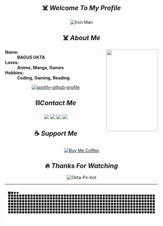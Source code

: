 <body>
  <center>
<h2 align="center">☠️ <i><b>Welcome To My Profile</b></i></h2>

<div align="center">
  
![Iron Man](./shadow.gif)
</dif>

<h2 align="center">☠️ <i><b>About Me</b></i></h2>
<div align="center">
  <!-- <img src="https://i.imgur.com/jx17oHT.gif"> -->
</div>

  <div align="center">
    <img src="./2c4542649a439792ce53f5e2cdcb4aff.jpg" align="right" width="170" height="270">
  </div>

<dl>
    <dt align="left"><strong>Name:</strong></dt>
    <dd align="left"><b>BAGUS OKTA</b></dd>
    <dt align="left"><strong>Loves:</strong></dt>
    <dd align="left"><b>Anime, Manga, Games</b></dd>
    <dt align="left"><strong>Hobbies:</strong></dt>
    <dd align="left"><b>Coding,
      Gaming,
      Reading</b></dd>
</dl>

[![spotify-github-profile](https://spotify-github-profile.kittinanx.com/api/view?uid=31fe2ev5ldx3dlfb5t2qszogktce&cover_image=true&theme=novatorem&show_offline=false&background_color=121212&interchange=true&bar_color=53b14f&bar_color_cover=true)](https://ironmanff.vercel.app)

<div align="center">
    <h2>⛓️<i><b>Contact Me</b></i></h2>
</div>
<p align='center'>
  <a href="@bagusoktapratama@gmail.com"><img src="https://img.shields.io/badge/EMAIL-2e3440?style=for-the-badge"/></a>
  <a href="https://instagram.com/putrii.oktavia22"><img src="https://img.shields.io/badge/INSTAGRAM-2e3440?style=for-the-badge"/></a>
  <a href="https://t.me/HazelMD_Bot"><img src="https://img.shields.io/badge/TELEGRAM-2e3440?style=for-the-badge"/></a>
    <a href="https://wa.me/62895704952222"><img src="https://img.shields.io/badge/WHATSAPP-2e3440?style=for-the-badge"/></a>
</p>

<div align="center">
    <h2>☕ <b><i>Support Me</i></b></h2>
</div>
<div align="center">
  <a href="buymeacoffee.com/alfirmandoz">
    <img src="https://i.ibb.co/KNnhcvX/bmc-button.png" alt="Buy Me Coffee" height="60" width="230" style="margin-top: 10px;">
  </a>
</div>


<div align="center">
    <h2>🔥 <i><b>Thanks For Watching</b></i></h2>
</div>
<img src="https://count.getloli.com/get/@:Okta-Px-bot?theme=moebooru" alt="Okta-Px-bot" />

---

![Animation](https://raw.githubusercontent.com/IRON-M4N/IRON-M4N/output/github-contribution-grid-snake-dark.svg)
